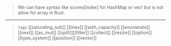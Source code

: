 

> We can have syntax like scores[index] for HashMap or vec! but is not allow for array in Rust.

---

> `tags` [[saturating_sub]] [[lines]] [[with_capacity]] [[enumerate]] [[next]] [[as_mut]] [[split]][[filter]] [[collect]] [[resize]] [[option]] [[type_system]] [[position]] [[vector]]
